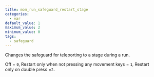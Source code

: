 ```yaml
---
title: mom_run_safeguard_restart_stage
categories:
  - var
default_value: 1
maximum_value: 2
minimum_value: 0
tags:
  - safeguard
---
```


Changes the safeguard for teleporting to a stage during a run.

Off = `0`, Restart only when not pressing any movement keys = `1`, Restart only on double press =`2`.
